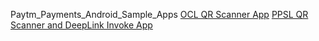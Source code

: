 Paytm_Payments_Android_Sample_Apps
[OCL QR Scanner App](https://github.com/paytm/Paytm_Payments_Android_Sample_Apps/tree/master/OCL-QR-Scanner)
[PPSL QR Scanner and DeepLink Invoke App](https://github.com/paytm/Paytm_Payments_Android_Sample_Apps/tree/master/PPSL-QR-Scanner)